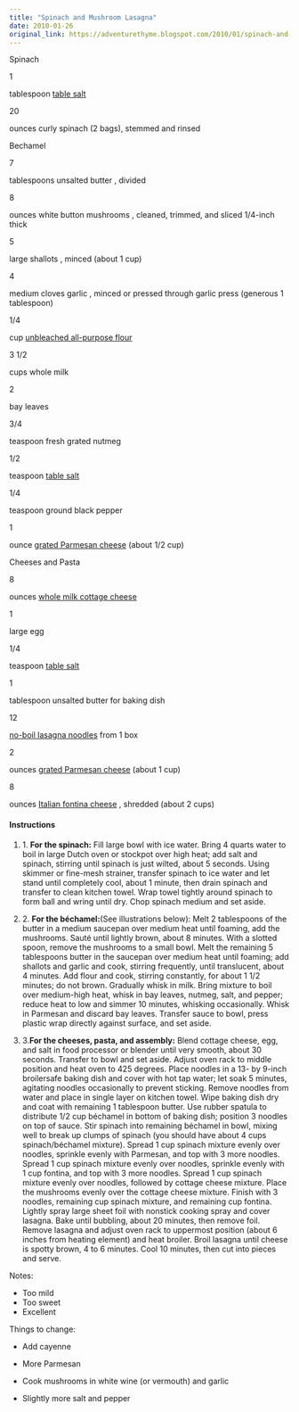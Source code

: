 ```yaml
---
title: "Spinach and Mushroom Lasagna"
date: 2010-01-26
original_link: https://adventurethyme.blogspot.com/2010/01/spinach-and-mushroom-lasagna.html
---
```


Spinach

1

tablespoon [table salt](http://www.cooksillustrated.com/tastetests/overview.asp?docid=9842)

20

ounces curly spinach (2 bags), stemmed and rinsed

Bechamel

7

tablespoons unsalted butter , divided

8

ounces white button mushrooms , cleaned, trimmed, and sliced 1/4-inch thick

5

large shallots , minced (about 1 cup)

4

medium cloves garlic , minced or pressed through garlic press (generous 1 tablespoon)

1/4

cup [unbleached all-purpose flour](http://www.cooksillustrated.com/tastetests/overview.asp?docid=9804)

3 1/2

cups whole milk

2

bay leaves

3/4

teaspoon fresh grated nutmeg

1/2

teaspoon [table salt](http://www.cooksillustrated.com/tastetests/overview.asp?docid=9842)

1/4

teaspoon ground black pepper

1

ounce [grated Parmesan cheese](http://www.cooksillustrated.com/tastetests/overview.asp?docid=10186) (about 1/2 cup)

Cheeses and Pasta

8

ounces [whole milk cottage cheese](http://www.cooksillustrated.com/tastetests/overview.asp?docid=18863)

1

large egg

1/4

teaspoon [table salt](http://www.cooksillustrated.com/tastetests/overview.asp?docid=9842)

1

tablespoon unsalted butter for baking dish

12

[no-boil lasagna noodles](http://www.cooksillustrated.com/tastetests/overview.asp?docid=9843) from 1 box

2

ounces [grated Parmesan cheese](http://www.cooksillustrated.com/tastetests/overview.asp?docid=10186) (about 1 cup)

8

ounces [Italian fontina cheese](http://www.cooksillustrated.com/tastetests/overview.asp?docid=9994) , shredded (about 2 cups)

#### Instructions

1.  1\. **For the spinach:** Fill large bowl with ice water. Bring 4 quarts water to boil in large Dutch oven or stockpot over high heat; add salt and spinach, stirring until spinach is just wilted, about 5 seconds. Using skimmer or fine-mesh strainer, transfer spinach to ice water and let stand until completely cool, about 1 minute, then drain spinach and transfer to clean kitchen towel. Wrap towel tightly around spinach to form ball and wring until dry. Chop spinach medium and set aside.  
    
2.  2\. **For the béchamel:**(See illustrations below): Melt 2 tablespoons of the butter in a medium saucepan over medium heat until foaming, add the mushrooms. Sauté until lightly brown, about 8 minutes. With a slotted spoon, remove the mushrooms to a small bowl. Melt the remaining 5 tablespoons butter in the saucepan over medium heat until foaming; add shallots and garlic and cook, stirring frequently, until translucent, about 4 minutes. Add flour and cook, stirring constantly, for about 1 1/2 minutes; do not brown. Gradually whisk in milk. Bring mixture to boil over medium-high heat, whisk in bay leaves, nutmeg, salt, and pepper; reduce heat to low and simmer 10 minutes, whisking occasionally. Whisk in Parmesan and discard bay leaves. Transfer sauce to bowl, press plastic wrap directly against surface, and set aside.
    
3.  3.**For the cheeses, pasta, and assembly:** Blend cottage cheese, egg, and salt in food processor or blender until very smooth, about 30 seconds. Transfer to bowl and set aside. Adjust oven rack to middle position and heat oven to 425 degrees. Place noodles in a 13- by 9-inch broilersafe baking dish and cover with hot tap water; let soak 5 minutes, agitating noodles occasionally to prevent sticking. Remove noodles from water and place in single layer on kitchen towel. Wipe baking dish dry and coat with remaining 1 tablespoon butter. Use rubber spatula to distribute 1/2 cup béchamel in bottom of baking dish; position 3 noodles on top of sauce. Stir spinach into remaining béchamel in bowl, mixing well to break up clumps of spinach (you should have about 4 cups spinach/béchamel mixture). Spread 1 cup spinach mixture evenly over noodles, sprinkle evenly with Parmesan, and top with 3 more noodles. Spread 1 cup spinach mixture evenly over noodles, sprinkle evenly with 1 cup fontina, and top with 3 more noodles. Spread 1 cup spinach mixture evenly over noodles, followed by cottage cheese mixture. Place the mushrooms evenly over the cottage cheese mixture. Finish with 3 noodles, remaining cup spinach mixture, and remaining cup fontina. Lightly spray large sheet foil with nonstick cooking spray and cover lasagna. Bake until bubbling, about 20 minutes, then remove foil. Remove lasagna and adjust oven rack to uppermost position (about 6 inches from heating element) and heat broiler. Broil lasagna until cheese is spotty brown, 4 to 6 minutes. Cool 10 minutes, then cut into pieces and serve.
    

Notes:  

*   Too mild
*   Too sweet
*   Excellent  
    

Things to change:  

*   Add cayenne  
    
*   More Parmesan  
    
*   Cook mushrooms in white wine (or vermouth) and garlic
*   Slightly more salt and pepper